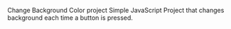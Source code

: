 Change Background Color project
Simple JavaScript Project that changes background each time a button is pressed.

